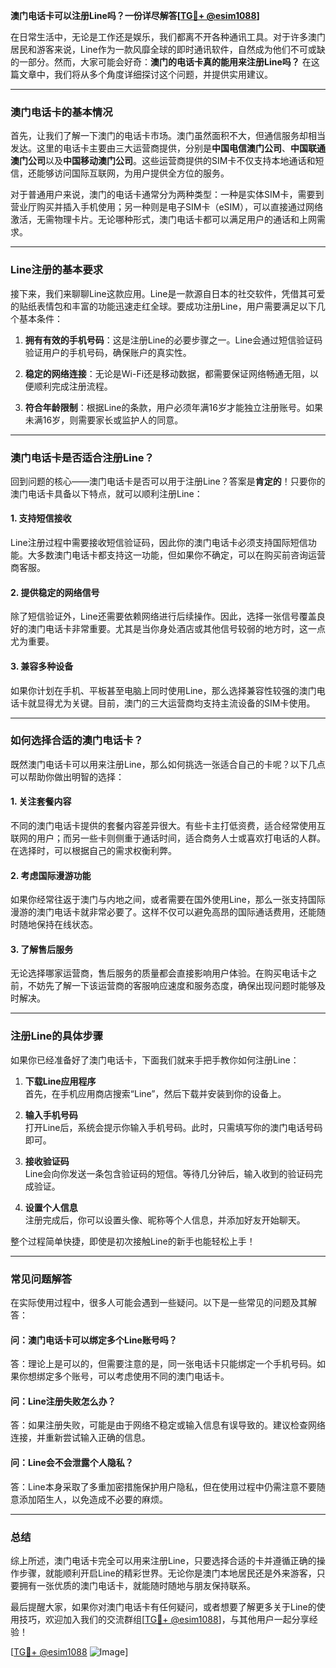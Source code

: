 **澳门电话卡可以注册Line吗？一份详尽解答[[TG💪+ @esim1088](https://t.me/s/esim1088)]**

在日常生活中，无论是工作还是娱乐，我们都离不开各种通讯工具。对于许多澳门居民和游客来说，Line作为一款风靡全球的即时通讯软件，自然成为他们不可或缺的一部分。然而，大家可能会好奇：**澳门的电话卡真的能用来注册Line吗？** 在这篇文章中，我们将从多个角度详细探讨这个问题，并提供实用建议。

---

### **澳门电话卡的基本情况**

首先，让我们了解一下澳门的电话卡市场。澳门虽然面积不大，但通信服务却相当发达。这里的电话卡主要由三大运营商提供，分别是**中国电信澳门公司**、**中国联通澳门公司**以及**中国移动澳门公司**。这些运营商提供的SIM卡不仅支持本地通话和短信，还能够访问国际互联网，为用户提供全方位的服务。

对于普通用户来说，澳门的电话卡通常分为两种类型：一种是实体SIM卡，需要到营业厅购买并插入手机使用；另一种则是电子SIM卡（eSIM），可以直接通过网络激活，无需物理卡片。无论哪种形式，澳门电话卡都可以满足用户的通话和上网需求。

---

### **Line注册的基本要求**

接下来，我们来聊聊Line这款应用。Line是一款源自日本的社交软件，凭借其可爱的贴纸表情包和丰富的功能迅速走红全球。要成功注册Line，用户需要满足以下几个基本条件：

1. **拥有有效的手机号码**：这是注册Line的必要步骤之一。Line会通过短信验证码验证用户的手机号码，确保账户的真实性。
   
2. **稳定的网络连接**：无论是Wi-Fi还是移动数据，都需要保证网络畅通无阻，以便顺利完成注册流程。

3. **符合年龄限制**：根据Line的条款，用户必须年满16岁才能独立注册账号。如果未满16岁，则需要家长或监护人的同意。

---

### **澳门电话卡是否适合注册Line？**

回到问题的核心——澳门电话卡是否可以用于注册Line？答案是**肯定的**！只要你的澳门电话卡具备以下特点，就可以顺利注册Line：

#### **1. 支持短信接收**
Line注册过程中需要接收短信验证码，因此你的澳门电话卡必须支持国际短信功能。大多数澳门电话卡都支持这一功能，但如果你不确定，可以在购买前咨询运营商客服。

#### **2. 提供稳定的网络信号**
除了短信验证外，Line还需要依赖网络进行后续操作。因此，选择一张信号覆盖良好的澳门电话卡非常重要。尤其是当你身处酒店或其他信号较弱的地方时，这一点尤为重要。

#### **3. 兼容多种设备**
如果你计划在手机、平板甚至电脑上同时使用Line，那么选择兼容性较强的澳门电话卡就显得尤为关键。目前，澳门的三大运营商均支持主流设备的SIM卡使用。

---

### **如何选择合适的澳门电话卡？**

既然澳门电话卡可以用来注册Line，那么如何挑选一张适合自己的卡呢？以下几点可以帮助你做出明智的选择：

#### **1. 关注套餐内容**
不同的澳门电话卡提供的套餐内容差异很大。有些卡主打低资费，适合经常使用互联网的用户；而另一些卡则侧重于通话时间，适合商务人士或喜欢打电话的人群。在选择时，可以根据自己的需求权衡利弊。

#### **2. 考虑国际漫游功能**
如果你经常往返于澳门与内地之间，或者需要在国外使用Line，那么一张支持国际漫游的澳门电话卡就非常必要了。这样不仅可以避免高昂的国际通话费用，还能随时随地保持在线状态。

#### **3. 了解售后服务**
无论选择哪家运营商，售后服务的质量都会直接影响用户体验。在购买电话卡之前，不妨先了解一下该运营商的客服响应速度和服务态度，确保出现问题时能够及时解决。

---

### **注册Line的具体步骤**

如果你已经准备好了澳门电话卡，下面我们就来手把手教你如何注册Line：

1. **下载Line应用程序**  
   首先，在手机应用商店搜索“Line”，然后下载并安装到你的设备上。

2. **输入手机号码**  
   打开Line后，系统会提示你输入手机号码。此时，只需填写你的澳门电话号码即可。

3. **接收验证码**  
   Line会向你发送一条包含验证码的短信。等待几分钟后，输入收到的验证码完成验证。

4. **设置个人信息**  
   注册完成后，你可以设置头像、昵称等个人信息，并添加好友开始聊天。

整个过程简单快捷，即使是初次接触Line的新手也能轻松上手！

---

### **常见问题解答**

在实际使用过程中，很多人可能会遇到一些疑问。以下是一些常见的问题及其解答：

#### **问：澳门电话卡可以绑定多个Line账号吗？**
答：理论上是可以的，但需要注意的是，同一张电话卡只能绑定一个手机号码。如果你想绑定多个账号，可以考虑使用不同的澳门电话卡。

#### **问：Line注册失败怎么办？**
答：如果注册失败，可能是由于网络不稳定或输入信息有误导致的。建议检查网络连接，并重新尝试输入正确的信息。

#### **问：Line会不会泄露个人隐私？**
答：Line本身采取了多重加密措施保护用户隐私，但在使用过程中仍需注意不要随意添加陌生人，以免造成不必要的麻烦。

---

### **总结**

综上所述，澳门电话卡完全可以用来注册Line，只要选择合适的卡并遵循正确的操作步骤，就能顺利开启Line的精彩世界。无论你是澳门本地居民还是外来游客，只要拥有一张优质的澳门电话卡，就能随时随地与朋友保持联系。

最后提醒大家，如果你对澳门电话卡有任何疑问，或者想要了解更多关于Line的使用技巧，欢迎加入我们的交流群组[[TG💪+ @esim1088](https://t.me/s/esim1088)]，与其他用户一起分享经验！  

[[TG💪+ @esim1088](https://t.me/s/esim1088) ![Image](https://i.postimg.cc/4NQfJmqS/Snipaste-2025-05-13-00-14-12.png)]